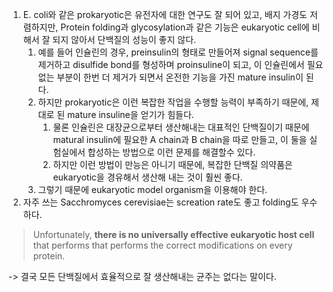 1. E. coli와 같은 prokaryotic은 유전자에 대한 연구도 잘 되어 있고, 배지 가경도 저렴하지만, Protein folding과 glycosylation과 같은 기능은 eukaryotic cell에  비해서 잘 되지 않아서 단백질의 성능이 좋지 않다.
	1. 예를 들어 인슐린의 경우, preinsulin의 형태로 만들어져 signal sequence를 제거하고 disulfide bond를 형성하며 proinsuline이 되고, 이 인슐린에서 필요 없는 부분이 한번 더 제거가 되면서 온전한 기능을 가진 mature insulin이 된다.
	2. 하지만 prokaryotic은 이런 복잡한 작업을 수행할 능력이 부족하기 때문에, 제대로 된 mature insuline을 얻기가 힘들다.
		1. 물론 인슐린은 대장균으로부터 생산해내는 대표적인 단백질이기 때문에 matural insulin에 필요한 A chain과 B chain을 따로 만들고, 이 둘을 실험실에서 합성하는 방법으로 이런 문제를 해결할수 있다.
		2. 하지만 이런 방법이 만능은 아니기 때문에, 복잡한 단백질 의약품은 eukaryotic을 경유해서 생산해 내는 것이 훨씬 좋다.
	3. 그렇기 때문에 eukaryotic model organism을 이용해야 한다.
2. 자주 쓰는 Sacchromyces cerevisiae는 screation rate도 좋고 folding도 우수하다.

>Unfortunately, **there is no universally effective eukaryotic host cell** that performs that performs the correct modifications on every protein.

-> 결국 모든 단백질에서 효율적으로 잘 생산해내는 균주는 없다는 말이다.
